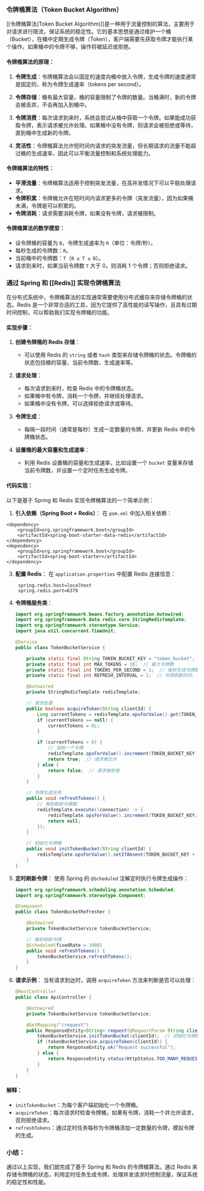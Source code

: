 ### 令牌桶算法（Token Bucket Algorithm）

[[令牌桶算法(Token Bucket Algorithm)]]是一种用于流量控制的算法，主要用于对请求进行限流，保证系统的稳定性。它的基本思想是通过维护一个桶（Bucket），在桶中定期生成令牌（Token），客户端需要先获取令牌才能执行某个操作。如果桶中的令牌不够，操作将被延迟或拒绝。

#### 令牌桶算法的原理：

1. **令牌生成**：令牌桶算法会以固定的速度向桶中放入令牌，生成令牌的速度通常是固定的，称为令牌生成速率（tokens per second）。
    
2. **令牌存储**：桶有最大容量，桶的容量限制了令牌的数量。当桶满时，新的令牌会被丢弃，不会再加入到桶中。
    
3. **令牌消费**：每次请求到来时，系统会尝试从桶中获取一个令牌。如果能成功获取令牌，表示请求被允许处理。如果桶中没有令牌，则请求会被拒绝或等待，直到桶中生成新的令牌。
    
4. **灵活性**：令牌桶算法允许短时间内请求的突发流量，但长期请求的流量不能超过桶的生成速率，因此可以平衡流量控制和系统处理能力。
    

#### 令牌桶算法的特性：

- **平滑流量**：令牌桶算法适用于控制突发流量，在高并发情况下可以平稳处理请求。
- **令牌积累**：令牌桶允许在短时间内请求更多的令牌（突发流量），因为如果桶未满，令牌是可以积累的。
- **令牌消耗**：请求需要消耗令牌，如果没有令牌，请求被限制。

#### 令牌桶算法的数学模型：

- 设令牌桶的容量为 `B`，令牌生成速率为 `R`（单位：令牌/秒）。
- 每秒生成的令牌数：`R`。
- 当前桶中的令牌数：`T`（`0 ≤ T ≤ B`）。
- 请求到来时，如果当前令牌数 `T` 大于 0，则消耗 1 个令牌；否则拒绝请求。

### 通过 Spring 和 [[Redis]] 实现令牌桶算法

在分布式系统中，令牌桶算法的实现通常需要使用分布式缓存来存储令牌桶的状态。Redis 是一个非常合适的工具，因为它提供了高性能的读写操作，且具有过期时间控制，可以帮助我们实现令牌桶的功能。

#### 实现步骤：

1. **创建令牌桶的 Redis 存储**：
    
    - 可以使用 Redis 的 `string` 或者 `hash` 类型来存储令牌桶的状态。令牌桶的状态包括桶的容量、当前令牌数、生成速率等。
2. **请求处理**：
    
    - 每次请求到来时，检查 Redis 中的令牌桶状态。
    - 如果桶中有令牌，消耗一个令牌，并继续处理请求。
    - 如果桶中没有令牌，可以选择拒绝请求或等待。
3. **令牌生成**：
    
    - 每隔一段时间（通常是每秒）生成一定数量的令牌，并更新 Redis 中的令牌桶状态。
4. **设置桶的最大容量和生成速率**：
    
    - 利用 Redis 设置桶的容量和生成速率，比如设置一个 `bucket` 变量来存储当前令牌数，并设置一个定时任务生成令牌。

#### 代码实现：

以下是基于 Spring 和 Redis 实现令牌桶算法的一个简单示例：

1. **引入依赖（Spring Boot + Redis）**： 在 `pom.xml` 中加入相关依赖：
    
```
<dependency>
    <groupId>org.springframework.boot</groupId>
    <artifactId>spring-boot-starter-data-redis</artifactId>
</dependency>
<dependency>
    <groupId>org.springframework.boot</groupId>
    <artifactId>spring-boot-starter</artifactId>
</dependency>
```

    
3. **配置 Redis**： 在 `application.properties` 中配置 Redis 连接信息：
   ```properties
    spring.redis.host=localhost
    spring.redis.port=6379
    ```
    
4. **令牌桶服务类**：
    
    ```java
    import org.springframework.beans.factory.annotation.Autowired;
    import org.springframework.data.redis.core.StringRedisTemplate;
    import org.springframework.stereotype.Service;
    import java.util.concurrent.TimeUnit;
    
    @Service
    public class TokenBucketService {
    
        private static final String TOKEN_BUCKET_KEY = "token_bucket";
        private static final int MAX_TOKENS = 10;  // 最大令牌数
        private static final int TOKENS_PER_SECOND = 1;  // 每秒生成令牌数
        private static final int REFRESH_INTERVAL = 1;  // 令牌刷新时间，单位秒
    
        @Autowired
        private StringRedisTemplate redisTemplate;
    
        // 请求处理
        public boolean acquireToken(String clientId) {
            Long currentTokens = redisTemplate.opsForValue().get(TOKEN_BUCKET_KEY + clientId);
            if (currentTokens == null) {
                currentTokens = 0L;
            }
    
            if (currentTokens > 0) {
                // 消耗一个令牌
                redisTemplate.opsForValue().increment(TOKEN_BUCKET_KEY + clientId, -1);
                return true;  // 请求被允许
            } else {
                return false;  // 请求被拒绝
            }
        }
    
        // 令牌生成任务
        public void refreshTokens() {
            // 每秒刷新令牌数
            redisTemplate.execute((connection) -> {
                redisTemplate.opsForValue().increment(TOKEN_BUCKET_KEY, TOKENS_PER_SECOND);
                return null;
            });
        }
    
        // 初始化令牌桶
        public void initTokenBucket(String clientId) {
            redisTemplate.opsForValue().setIfAbsent(TOKEN_BUCKET_KEY + clientId, "0", 1, TimeUnit.MINUTES);  // 初始化令牌桶
        }
    }
    ```
    
5. **定时刷新令牌**： 使用 Spring 的 `@Scheduled` 注解定时执行令牌生成操作：
    
    ```java
    import org.springframework.scheduling.annotation.Scheduled;
    import org.springframework.stereotype.Component;
    
    @Component
    public class TokenBucketRefresher {
    
        @Autowired
        private TokenBucketService tokenBucketService;
    
        // 每秒刷新令牌
        @Scheduled(fixedRate = 1000)
        public void refreshTokens() {
            tokenBucketService.refreshTokens();
        }
    }
    ```
    
6. **请求示例**： 当有请求到达时，调用 `acquireToken` 方法来判断是否可以处理：
    
    ```java
    @RestController
    public class ApiController {
    
        @Autowired
        private TokenBucketService tokenBucketService;
    
        @GetMapping("/request")
        public ResponseEntity<String> request(@RequestParam String clientId) {
            tokenBucketService.initTokenBucket(clientId);  // 初始化令牌桶
            if (tokenBucketService.acquireToken(clientId)) {
                return ResponseEntity.ok("Request successful");
            } else {
                return ResponseEntity.status(HttpStatus.TOO_MANY_REQUESTS).body("Too many requests");
            }
        }
    }
    ```
    

#### 解释：

- `initTokenBucket`：为每个客户端初始化一个令牌桶。
- `acquireToken`：每次请求时检查令牌桶，如果有令牌，消耗一个并允许请求，否则拒绝请求。
- `refreshTokens`：通过定时任务每秒为令牌桶添加一定数量的令牌，模拟令牌的生成。

### 小结：

通过以上实现，我们就完成了基于 Spring 和 Redis 的令牌桶算法。通过 Redis 来存储令牌桶的状态，利用定时任务生成令牌，处理并发请求时控制流量，保证系统的稳定性和性能。